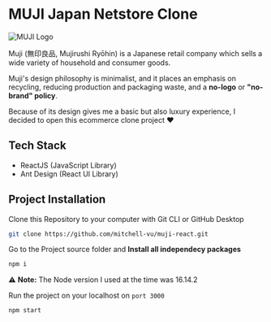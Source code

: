 # MUJI Japan Netstore Clone

![MUJI Logo](https://upload.wikimedia.org/wikipedia/commons/thumb/6/60/MUJI_logo.svg/300px-MUJI_logo.svg.png)

Muji (無印良品, Mujirushi Ryōhin) is a Japanese retail company which sells a wide variety of household and consumer goods.

Muji's design philosophy is minimalist, and it places an emphasis on recycling, reducing production and packaging waste, and a **no-logo** or **"no-brand" policy**.

Because of its design gives me a basic but also luxury experience, I decided to open this ecommerce clone project :heart:  

## Tech Stack

- ReactJS (JavaScript Library)
- Ant Design (React UI Library)

## Project Installation

Clone this Repository to your computer with Git CLI or GitHub Desktop

```bash
git clone https://github.com/mitchell-vu/muji-react.git
```

Go to the Project source folder and **Install all independecy packages**

```bash
npm i
```
:warning: **Note:**
The Node version I used at the time was 16.14.2

Run the project on your localhost on `port 3000`
```
npm start
```
